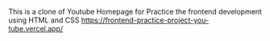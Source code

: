 This is a clone of Youtube Homepage for Practice the frontend development using HTML and CSS
https://frontend-practice-project-you-tube.vercel.app/
